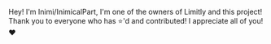 Hey! I'm Inimi/InimicalPart, I'm one of the owners of Limitly and this project! Thank you to everyone who has ⭐'d and contributed! I appreciate all of you! ❤️
